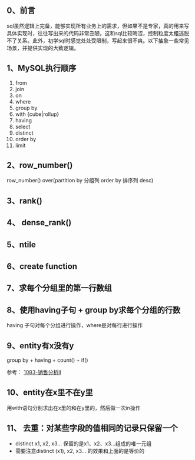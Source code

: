 ## 0、前言
sql虽然逻辑上完备，能够实现所有业务上的需求，但如果不是专家，真的用来写具体实现时，往往写出来的代码非常丑陋，这和sql比较晦涩，控制粒度太粗逃脱不了关系。此外，初学sql时感觉处处受限制，写起来很不爽。以下抽象一些常见场景，并提供实现的大致逻辑。

## 1、MySQL执行顺序
1. from 
2. join 
3. on 
4. where 
5. group by 
6. with {cube|rollup}
7. having
8. select
9. distinct 
10. order by 
11. limit 

## 2、row_number()
row_number() over(partition by 分组列 order by 排序列 desc)


## 3、rank()


## 4、 dense_rank()


## 5、ntile


## 6、create function


## 7、求每个分组里的第一行数组


## 8、使用having子句 + group by求每个分组的行数
having 子句对每个分组进行操作，where是对每行进行操作

## 9、entity有x没有y
group by + having + count() + if()


参考： [1083-销售分析II](./1083-销售分析II.md)

## 10、entity在x里不在y里
用with语句分别求出在x里的和在y里的，然后做一次in操作

## 11、 去重：对某些字段的值相同的记录只保留一个
- distinct x1, x2, x3... 保留的是x1、x2、x3...组成的唯一元组
- 需要注意distinct (x1), x2, x3... 的效果和上面的是等价的

